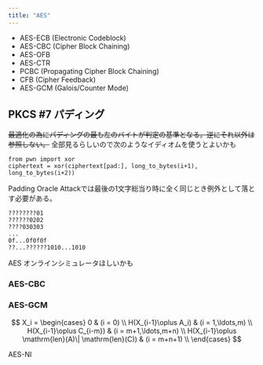 ```yaml
---
title: "AES"
---
```


- AES-ECB (Electronic Codeblock)
- AES-CBC (Cipher Block Chaining)
- AES-OFB
- AES-CTR
- PCBC (Propagating Cipher Block Chaining)
- CFB (Cipher Feedback)
- AES-GCM (Galois/Counter Mode)

## PKCS #7 パディング
~~最適化の為にパディングの最も左のバイトが判定の基準となる。逆にそれ以外は参照しない。~~
全部見るらしいので次のようなイディオムを使うとよいかも
```
from pwn import xor
ciphertext = xor(ciphertext[pad:], long_to_bytes(i+1), long_to_bytes(i+2))
```

Padding Oracle Attackでは最後の1文字総当り時に全く同じとき例外として落とす必要がある。

```
????????01
??????0202
????030303
...
0f...0f0f0f
??...??????1010...1010
```

AES オンラインシミュレータほしいかも

### AES-CBC
### AES-GCM

$$
X_i = \begin{cases}
0 & (i = 0) \\
H(X_{i-1}\oplus A_i) & (i = 1,\ldots,m) \\
H(X_{i-1}\oplus C_{i-m}) & (i = m+1,\ldots,m+n) \\
H(X_{i-1}\oplus \mathrm{len}(A)\| \mathrm{len}(C)) & (i = m+n+1) \\
\end{cases}
$$

AES-NI

